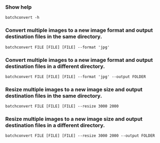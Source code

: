 ### Show help
`batchconvert -h`

### Convert multiple images to a new image format and output destination files in the same directory.
`batchconvert FILE [FILE] [FILE] --format 'jpg'`

### Convert multiple images to a new image format and output destination files in a different directory.
`batchconvert FILE [FILE] [FILE] --format 'jpg' --output FOLDER`

### Resize multiple images to a new image size and output destination files in the same directory.
`batchconvert FILE [FILE] [FILE] --resize 3000 2000`

### Resize multiple images to a new image size and output destination files in a different directory.
`batchconvert FILE [FILE] [FILE] --resize 3000 2000 --output FOLDER`
